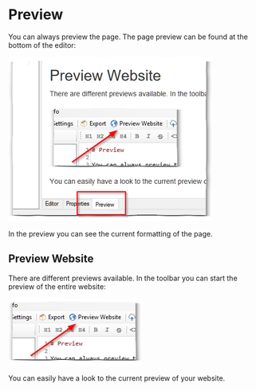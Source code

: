 # Preview

You can always preview the page. The page preview can be found at the bottom of the editor:


![](2.png)

In the preview you can see the current formatting of the page.

## Preview Website

There are different previews available. In the toolbar you can start the preview of the entire website:

![](1.png)

You can easily have a look to the current preview of your website.
